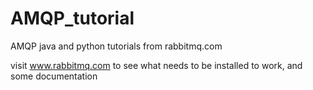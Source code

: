 # AMQP_tutorial
AMQP java and python tutorials from rabbitmq.com

visit www.rabbitmq.com to see what needs to be installed to work, and some documentation
